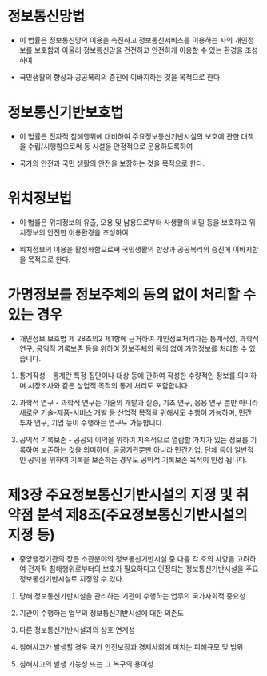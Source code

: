 # 정보통신망법

- 이 법률은 정보통신망의 이용을 촉진하고 정보통신서비스를 이용하는 자의 개인정보를 보호함과 아울러 정보통신망을 건전하고 안전하게 이용할 수 있는 환경을 조성하여

- 국민생활의 향상과 공공복리의 증진에 이바지하는 것을 목적으로 한다.

# 정보통신기반보호법

- 이 법률은 전자적 침해행위에 대비하여 주요정보통신기반시설의 보호에 관한 대책을 수립/시행함으로써 동 시설을 안정적으로 운용하도록하여

- 국가의 안전과 국민 생활의 안전을 보장하는 것을 목적으로 한다.

# 위치정보법

- 이 법률은 위치정보의 유출, 오용 및 남용으로부터 사생활의 비밀 등을 보호하고 위치정보의 안전한 이용환경을 조성하여

- 위치정보의 이용을 활성화함으로써 국민생활의 향상과 공공복리의 증진에 이바지함을 목적으로 한다.


# 가명정보를 정보주체의 동의 없이 처리할 수 있는 경우 

- 개인정보 보호법 제 28조의2 제1항에 근거하여 개인정보처리자는 통계작성, 과학적 연구, 공익적 기록보존 등을 위하여 정보주체의 동의 없이 가명정보를 처리할 수 있습니다.

1. 통계작성 - 통계란 특정 집단이나 대상 등에 관하여 작성한 수량적인 정보를 의미하며 시장조사와 같은 상업적 목적의 통계 처리도 포함합니다.

2. 과학적 연구 - 과학적 연구는 기술의 개발과 실증, 기초 연구, 응용 연구 뿐만 아니라 새로운 기술-제품-서비스 개발 등 산업적 목적을 위해서도 수행이 가능하며, 민간 투자 연구, 기업 등이 수행하는 연구도 가능합니다.

3. 공익적 기록보존 - 공공의 이익을 위하여 지속적으로 열람할 가치가 있는 정보를 기록하여 보존하는 것을 의미하며, 공공기관뿐만 아니라 민간기업, 단체 등이 일반적인 공익을 위하여 기록을 보존하는 경우도 공익적 기록보존 목적이 인정 됩니다.

# 제3장 주요정보통신기반시설의 지정 및 취약점 분석 제8조(주요정보통신기반시설의 지정 등)

- 중앙행정기관의 장은 소관분야의 정보통신기반시설 중 다음 각 호의 사항을 고려하여 전자적 침해행위로부터의 보호가 필요하다고 인정되는 정보통신기반시설을 주요정보통신기반시설로 지정할 수 있다.

1. 당해 정보통신기반시설을 관리하는 기관이 수행하는 업무의 국가사회적 중요성

2. 기관이 수행하는 업무의 정보통신기반시설에 대한 의존도

3. 다른 정보통신기반시설과의 상호 연계성

4. 침해사고가 발생할 경우 국가 안전보장과 경제사회에 미치는 피해규모 및 범위

5. 침해사고의 발생 가능성 또는 그 복구의 용이성